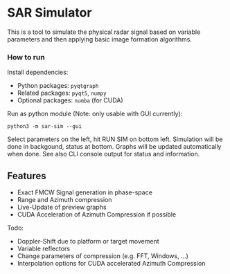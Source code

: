 # SAR Simulator

This is a tool to simulate the physical radar signal based on variable
parameters and then applying basic image formation algorithms.

### How to run
Install dependencies:
- Python packages: ```pyqtgraph``` 
- Related packages: ```pyqt5```, ```numpy```
- Optional packages: ```numba``` (for CUDA)

Run as python module (Note: only usable with GUI currently):

    python3 -m sar-sim --gui

Select parameters on the left, hit RUN SIM on bottom left.
Simulation will be done in backgound, status at bottom.
Graphs will be updated automatically when done.
See also CLI console output for status and information.

## Features
- Exact FMCW Signal generation in phase-space
- Range and Azimuth compression
- Live-Update of preview graphs
- CUDA Acceleration of Azimuth Compression if possible

Todo:
- Doppler-Shift due to platform or target movement
- Variable reflectors
- Change parameters of compression (e.g. FFT, Windows, ...)
- Interpolation options for CUDA accelerated Azimuth Compression